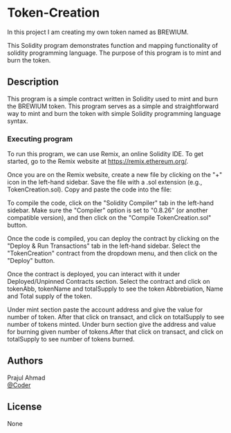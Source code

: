 # Token-Creation
In this project I am creating my own token named as BREWIUM.

This Solidity program demonstrates function and mapping functionality of solidity programming language. The purpose of this program is to mint and burn the token. 

## Description

This program is a simple contract written in Solidity used to mint and burn the BREWIUM token. This program serves as a simple and straightforward way to mint and burn the token with simple Solidity programming language syntax.

### Executing program

To run this program, we can use Remix, an online Solidity IDE. To get started, go to the Remix website at https://remix.ethereum.org/.

Once you are on the Remix website, create a new file by clicking on the "+" icon in the left-hand sidebar. Save the file with a .sol extension (e.g., TokenCreation.sol). Copy and paste the code into the file:

To compile the code, click on the "Solidity Compiler" tab in the left-hand sidebar. Make sure the "Compiler" option is set to "0.8.26" (or another compatible version), and then click on the "Compile TokenCreation.sol" button.

Once the code is compiled, you can deploy the contract by clicking on the "Deploy & Run Transactions" tab in the left-hand sidebar. Select the "TokenCreation" contract from the dropdown menu, and then click on the "Deploy" button.

Once the contract is deployed, you can interact with it under Deployed/Unpinned Contracts section. Select the contract and click on tokenAbb, tokenName and totalSupply to see the token Abbrebiation, Name and Total supply of the token.

Under mint section paste the account address and give the value for number of token. After that click on transact, and click on totalSupply to see number of tokens minted.
Under burn section give the address and value for burning given number of tokens.After that click on transact, and click on totalSupply to see number of tokens burned.

## Authors

Prajul Ahmad  
[@Coder](https://twitter.com/PrajulAhmad)


## License

None
